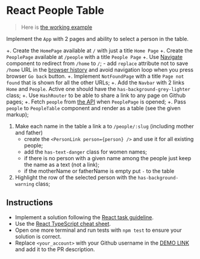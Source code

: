 # React People Table

> Here is [the working example](https://mate-academy.github.io/react_people-table-basics/)

Implement the `App` with 2 pages and ability to select a person in the table.

+. Create the `HomePage` available at `/` with just a title `Home Page`
+. Create the `PeoplePage` available at `/people` with a title `People Page`
+. Use [Navigate](https://reactrouter.com/docs/en/v6/components/navigate) component to redirect from `/home` to `/`;
    - add `replace` attribute not to save `/home` URL in the [browser history](https://reactrouter.com/en/main/start/tutorial#managing-the-history-stack) and avoid navigation loop when you press browser `Go back` button.
+. Implement `NotFoundPage` with a title `Page not found` that is shown for all the other URLs;
+. Add the `Navbar` with 2 links `Home` and `People`. Active one should have the `has-background-grey-lighter` class;
+. Use `HashRouter` to be able to share a link to any page on Github pages;
+. Fetch `people` from [the API](https://mate-academy.github.io/react_people-table/api/people.json) when `PeoplePage` is opened;
+. Pass `people` to `PeopleTable` component and render as a table (see the given markup);
1. Make each name in the table a link a to `/people/:slug` (including mother and father)
    - create the `<PersonLink person={person} />` and use it for all existing people;
    - add the `has-text-danger` class for women names;
    - if there is no person with a given name among the people just keep the name as a text (not a link);
    - if the motherName or fatherName is empty put `-` to the table
1. Highlight the row of the selected person with the `has-background-warning` class;

## Instructions

- Implement a solution following the [React task guideline](https://github.com/mate-academy/react_task-guideline#react-tasks-guideline).
- Use the [React TypeScript cheat sheet](https://mate-academy.github.io/fe-program/js/extra/react-typescript).
- Open one more terminal and run tests with `npm test` to ensure your solution is correct.
- Replace `<your_account>` with your Github username in the [DEMO LINK](https://IzzetYusufov.github.io/react_people-table-basics/) and add it to the PR description.
